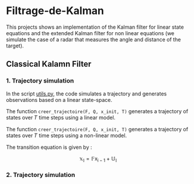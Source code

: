# Filtrage-de-Kalman

This projects shows an implementation of the Kalman filter for linear state equations and the extended Kalman filter for non linear equations (we simulate the case of a radar that measures the angle and distance of the target).   

## Classical Kalamn Filter

### 1. Trajectory simulation 

In the script [utils.py](utils.py), the code simulates a trajectory and generates observations based on a linear state-space. 

The function `creer_trajectoire(F, Q, x_init, T)` generates a trajectory of states over 𝑇 time steps using a linear model. 

The function `creer_trajectoire(F, Q, x_init, T)` generates a trajectory of states over 𝑇 time steps using a non-linear model.

The transition equation is given by :

$$\mathbb{x_i} = \mathbb{F}\mathsf{x_{i-1}} + \mathbb{U_i}$$

### 2. Trajectory simulation 
